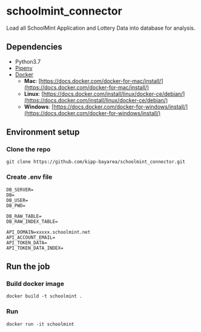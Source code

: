 # schoolmint_connector
Load all SchoolMint Application and Lottery Data into database for analysis.

## Dependencies
* Python3.7
* [Pipenv](https://pipenv.readthedocs.io/en/latest/)
* [Docker](https://www.docker.com/)
    * **Mac**: [https://docs.docker.com/docker-for-mac/install/](https://docs.docker.com/docker-for-mac/install/)
    * **Linux**: [https://docs.docker.com/install/linux/docker-ce/debian/](https://docs.docker.com/install/linux/docker-ce/debian/)
    * **Windows**: [https://docs.docker.com/docker-for-windows/install/](https://docs.docker.com/docker-for-windows/install/)


## Environment setup

### Clone the repo
```
git clone https://github.com/kipp-bayarea/schoolmint_connector.git
```

### Create .env file
```
DB_SERVER=
DB=
DB_USER=
DB_PWD=

DB_RAW_TABLE=
DB_RAW_INDEX_TABLE=

API_DOMAIN=xxxxx.schoolmint.net
API_ACCOUNT_EMAIL=
API_TOKEN_DATA=
API_TOKEN_DATA_INDEX=
```

## Run the job

### Build docker image
```
docker build -t schoolmint .
```

### Run
```
docker run -it schoolmint
```